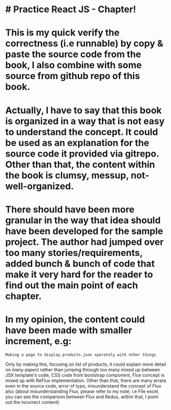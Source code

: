 # # Practice React JS - Chapter!

# This is my quick verify the correctness (i.e runnable) by copy & paste the source code from the book, I also combine with some source from github repo of this book.  
  
# Actually, I have to say that this book is organized in a way that is not easy to understand the concept. It could be used as an explanation for the source code it provided via gitrepo. Other than that, the content within the book is clumsy, messup, not-well-organized.
  
# There should have been more granular in the way that idea should have been developed for the sample project. The author had jumped over too many stories/requirements, added bunch & bunch of code that make it very hard for the reader to find out the main point of each chapter.  
  
# In my opinion, the content could have been made with smaller increment, e.g:  

```Making a page to display products.json sparately with other things```  
  
Only by making this, focusing on list of products, it could explain more detail on many aspect rather than jumping through too many mixed up between JSX template's code, CSS code from bootstrap component, Flux concept is mixed up with ReFlux implementation. Other than that, there are many errata even in the source code, error of typo, misunderstand the concept of Flux also (about misunderstanding Flux, please refer to my note, i.e File excel, you can see the comparison between Flux and Redux, within that, I point out the incorrect content)
